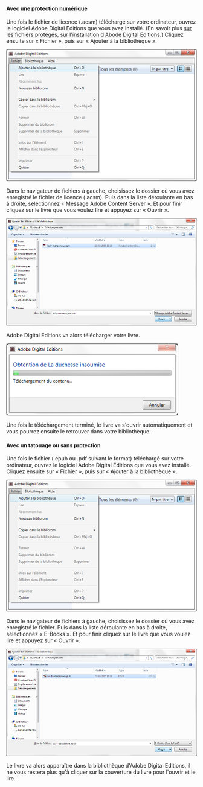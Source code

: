 #### Avec une protection numérique

Une fois le fichier de licence (.acsm) téléchargé sur votre ordinateur, ouvrez le logiciel Adobe Digital Editions que vous avez installé. (En savoir plus [sur les fichiers protégés](/faq/#protections-ebook), [sur l'installation d'Abode Digital Editions](/web-ordinateur/#installer-adobe-digital-edition).)
Cliquez ensuite sur « Fichier », puis sur « Ajouter à la bibliothèque ».

![](/images/lire-ordinateur-1.png)

Dans le navigateur de fichiers à gauche, choisissez le dossier où vous avez enregistré le fichier de licence (.acsm). Puis dans la liste déroulante en bas à droite, sélectionnez « Message Adobe Content Server ». Et pour finir cliquez sur le livre que vous voulez lire et appuyez sur « Ouvrir ».

![](/images/lire-ordinateur-2.png)

Adobe Digital Editions va alors télécharger votre livre.

![](/images/lire-ordinateur-3.png)

Une fois le téléchargement terminé, le livre va s'ouvrir automatiquement et vous pourrez ensuite le retrouver dans votre bibliothèque.

#### Avec un tatouage ou sans protection

Une fois le fichier (.epub ou .pdf suivant le format) téléchargé sur votre ordinateur, ouvrez le logiciel Adobe Digital Editions que vous avez installé.
Cliquez ensuite sur « Fichier », puis sur « Ajouter à la bibliothèque ».

![](/images/lire-ordinateur-1.png)

Dans le navigateur de fichiers à gauche, choisissez le dossier où vous avez enregistré le fichier. Puis dans la liste déroulante en bas à droite, sélectionnez « E-Books ». Et pour finir cliquez sur le livre que vous voulez lire et appuyez sur « Ouvrir ».

![](/images/lire-ordinateur-6.png)

Le livre va alors apparaître dans la bibliothèque d'Adobe Digital Editions, il ne vous restera plus qu'à cliquer sur la couverture du livre pour l'ouvrir et le lire.